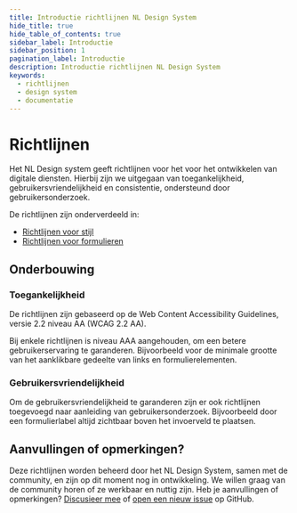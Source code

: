 ```yaml
---
title: Introductie richtlijnen NL Design System
hide_title: true
hide_table_of_contents: true
sidebar_label: Introductie
sidebar_position: 1
pagination_label: Introductie
description: Introductie richtlijnen NL Design System
keywords:
  - richtlijnen
  - design system
  - documentatie
---
```


# Richtlijnen

Het NL Design system geeft richtlijnen voor het voor het ontwikkelen van digitale diensten. Hierbij zijn we uitgegaan van toegankelijkheid, gebruikersvriendelijkheid en consistentie, ondersteund door gebruikersonderzoek.

De richtlijnen zijn onderverdeeld in:

- [Richtlijnen voor stijl](/richtlijnen/stijl/)
- [Richtlijnen voor formulieren](/richtlijnen/formulieren/)

## Onderbouwing

### Toegankelijkheid

De richtlijnen zijn gebaseerd op de Web Content Accessibility Guidelines, versie 2.2 niveau AA (WCAG 2.2 AA).

Bij enkele richtlijnen is niveau AAA aangehouden, om een betere gebruikerservaring te garanderen. Bijvoorbeeld voor de minimale grootte van het aanklikbare gedeelte van links en formulierelementen.

### Gebruikersvriendelijkheid

Om de gebruikersvriendelijkheid te garanderen zijn er ook richtlijnen toegevoegd naar aanleiding van gebruikersonderzoek. Bijvoorbeeld door een formulierlabel altijd zichtbaar boven het invoerveld te plaatsen.

## Aanvullingen of opmerkingen?

Deze richtlijnen worden beheerd door het NL Design System, samen met de community, en zijn op dit moment nog in ontwikkeling.
We willen graag van de community horen of ze werkbaar en nuttig zijn. Heb je aanvullingen of opmerkingen? [Discusieer mee](https://github.com/nl-design-system/documentatie/discussions/473) of [open een nieuw issue](https://github.com/nl-design-system/documentatie/issues) op GitHub.
